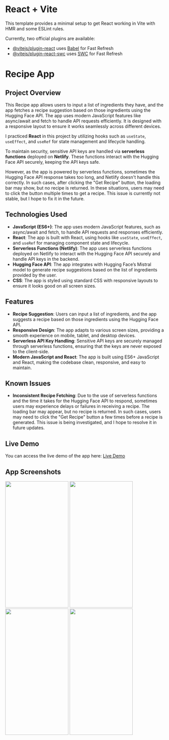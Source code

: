 # React + Vite

This template provides a minimal setup to get React working in Vite with HMR and some ESLint rules.

Currently, two official plugins are available:

- [@vitejs/plugin-react](https://github.com/vitejs/vite-plugin-react/blob/main/packages/plugin-react/README.md) uses [Babel](https://babeljs.io/) for Fast Refresh
- [@vitejs/plugin-react-swc](https://github.com/vitejs/vite-plugin-react-swc) uses [SWC](https://swc.rs/) for Fast Refresh

# Recipe App

## Project Overview
This Recipe app allows users to input a list of ingredients they have, and the app fetches a recipe suggestion based on those ingredients using the Hugging Face API. The app uses modern JavaScript features like async/await and fetch to handle API requests efficiently. It is designed with a responsive layout to ensure it works seamlessly across different devices.

I practiced **React** in this project by utilizing hooks such as `useState`, `useEffect`, and `useRef` for state management and lifecycle handling.

To maintain security, sensitive API keys are handled via **serverless functions** deployed on **Netlify**. These functions interact with the Hugging Face API securely, keeping the API keys safe. 

However, as the app is powered by serverless functions, sometimes the Hugging Face API response takes too long, and Netlify doesn't handle this correctly. In such cases, after clicking the "Get Recipe" button, the loading bar may show, but no recipe is returned. In these situations, users may need to click the button multiple times to get a recipe. This issue is currently not stable, but I hope to fix it in the future.

## Technologies Used
- **JavaScript (ES6+)**: The app uses modern JavaScript features, such as async/await and fetch, to handle API requests and responses efficiently.
- **React**: The app is built with React, using hooks like `useState`, `useEffect`, and `useRef` for managing component state and lifecycle.
- **Serverless Functions (Netlify)**: The app uses serverless functions deployed on Netlify to interact with the Hugging Face API securely and handle API keys in the backend.
- **Hugging Face API**: The app integrates with Hugging Face’s Mistral model to generate recipe suggestions based on the list of ingredients provided by the user.
- **CSS**: The app is styled using standard CSS with responsive layouts to ensure it looks good on all screen sizes.

## Features
- **Recipe Suggestion**: Users can input a list of ingredients, and the app suggests a recipe based on those ingredients using the Hugging Face API.
- **Responsive Design**: The app adapts to various screen sizes, providing a smooth experience on mobile, tablet, and desktop devices.
- **Serverless API Key Handling**: Sensitive API keys are securely managed through serverless functions, ensuring that the keys are never exposed to the client-side.
- **Modern JavaScript and React**: The app is built using ES6+ JavaScript and React, making the codebase clean, responsive, and easy to maintain.

## Known Issues
- **Inconsistent Recipe Fetching**: Due to the use of serverless functions and the time it takes for the Hugging Face API to respond, sometimes users may experience delays or failures in receiving a recipe. The loading bar may appear, but no recipe is returned. In such cases, users may need to click the "Get Recipe" button a few times before a recipe is generated. This issue is being investigated, and I hope to resolve it in future updates.

## Live Demo
You can access the live demo of the app here: [Live Demo]([https://suhacankilicairecipeapp.netlify.app/])

## App Screenshots
<img src="https://github.com/user-attachments/assets/80bf0ec7-f8a9-43cf-8fc8-2daacb437aa7" width=200px height=400px>
<img src="https://github.com/user-attachments/assets/5f1770f2-fd73-4e11-9dac-2f76376961e8" width=200px height=400px>
<img src="https://github.com/user-attachments/assets/ac3e9647-c123-40f6-877b-02aaa0ac4c12" width=200px height=400px>
<img src="https://github.com/user-attachments/assets/eeb5b547-9bfe-46a1-bebc-1893a2054170" width=200px height=400px>



